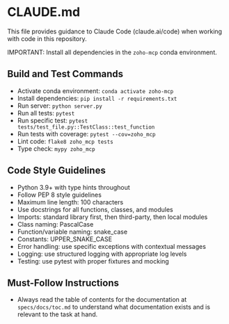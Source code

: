 # CLAUDE.md

This file provides guidance to Claude Code (claude.ai/code) when working with code in this repository.

IMPORTANT: Install all dependencies in the `zoho-mcp` conda environment.

## Build and Test Commands
- Activate conda environment: `conda activate zoho-mcp`
- Install dependencies: `pip install -r requirements.txt`
- Run server: `python server.py`
- Run all tests: `pytest`
- Run specific test: `pytest tests/test_file.py::TestClass::test_function`
- Run tests with coverage: `pytest --cov=zoho_mcp`
- Lint code: `flake8 zoho_mcp tests`
- Type check: `mypy zoho_mcp`

## Code Style Guidelines
- Python 3.9+ with type hints throughout
- Follow PEP 8 style guidelines
- Maximum line length: 100 characters
- Use docstrings for all functions, classes, and modules
- Imports: standard library first, then third-party, then local modules
- Class naming: PascalCase
- Function/variable naming: snake_case
- Constants: UPPER_SNAKE_CASE
- Error handling: use specific exceptions with contextual messages
- Logging: use structured logging with appropriate log levels
- Testing: use pytest with proper fixtures and mocking

## Must-Follow Instructions
- Always read the table of contents for the documentation at `specs/docs/toc.md` to understand what documentation exists and is relevant to the task at hand.